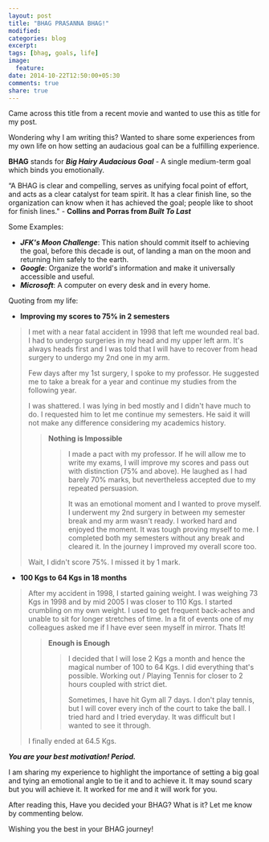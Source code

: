 ```yaml
---
layout: post
title: "BHAG PRASANNA BHAG!"
modified:
categories: blog
excerpt:
tags: [bhag, goals, life]
image:
  feature:
date: 2014-10-22T12:50:00+05:30
comments: true
share: true
---
```

Came across this title from a recent movie and wanted to use this as title for my post.

Wondering why I am writing this? Wanted to share some experiences from my own life on how setting an audacious goal can be a fulfilling experience.

**BHAG** stands for ***Big Hairy Audacious Goal*** - A single medium-term goal which binds you emotionally. 

“A BHAG is clear and compelling, serves as unifying focal point of effort, and acts as a clear catalyst for team spirit. It has a clear finish line, so the organization can know when it has achieved the goal; people like to shoot for finish lines." - **Collins and Porras from _Built To Last_**

Some Examples:

- ***JFK's Moon Challenge***: This nation should commit itself to achieving the goal, before this decade is out, of landing a man on the moon and returning him safely to the earth.
- ***Google***: Organize the world's information and make it universally accessible and useful.
- ***Microsoft***: A computer on every desk and in every home.

Quoting from my life:

- **Improving my scores to 75% in 2 semesters**

> I met with a near fatal accident in 1998 that left me wounded real bad. I had to undergo surgeries in my head and my upper left arm. It's always heads first and I was told that I will have to recover from head surgery to undergo my 2nd one in my arm.
> 
> Few days after my 1st surgery, I spoke to my professor. He suggested me to take a break for a year and continue my studies from the following year. 
> 
> I was shattered. I was lying in bed mostly and I didn't have much to do. I requested him to let me continue my semesters. He said it will not make any difference considering my academics history.
>
>> **Nothing is Impossible**
>>
>>> I made a pact with my professor. If he will allow me to write my exams, I will improve my scores and pass out with distinction (75% and above). He laughed as I had barely 70% marks, but nevertheless accepted due to my repeated persuasion. 
>>>
>>> It was an emotional moment and I wanted to prove myself. I underwent my 2nd surgery in between my semester break and my arm wasn't ready. I worked hard and enjoyed the moment. It was tough proving myself to me. I completed both my semesters without any break and cleared it. In the journey I improved my overall score too.
>>
> Wait, I didn't score 75%. I missed it by 1 mark.

- **100 Kgs to 64 Kgs in 18 months**

> After my accident in 1998, I started gaining weight. I was weighing 73 Kgs in 1998 and by mid 2005 I was closer to 110 Kgs. I started crumbling on my own weight. I used to get frequent back-aches and unable to sit for longer stretches of time. In a fit of events one of my colleagues asked me if I have ever seen myself in mirror. Thats It!
>
>> **Enough is Enough**
>>
>>> I decided that I will lose 2 Kgs a month and hence the magical number of 100 to 64 Kgs. I did everything that's possible. Working out / Playing Tennis for closer to 2 hours coupled with strict diet. 
>>>
>>> Sometimes, I have hit Gym all 7 days. I don't play tennis, but I will cover every inch of the court to take the ball. I tried hard and I tried everyday. It was difficult but I wanted to see it through. 
>>
> I finally ended at 64.5 Kgs.

**_You are your best motivation! Period._**

I am sharing my experience to highlight the importance of setting a big goal and tying an emotional angle to tie it and to achieve it. It may sound scary but you will achieve it. It worked for me and it will work for you.

After reading this, Have you decided your BHAG? What is it? Let me know by commenting below.

Wishing you the best in your BHAG journey!
